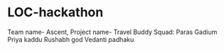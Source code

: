 # LOC-hackathon
Team name- Ascent, Project name- Travel Buddy
Squad:
Paras Gadium
Priya kaddu
Rushabh god
Vedanti padhaku
